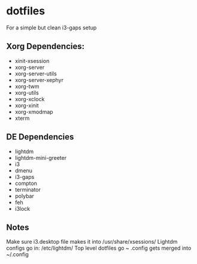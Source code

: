 # dotfiles
For a simple but clean i3-gaps setup

## Xorg Dependencies:
* xinit-xsession
* xorg-server
* xorg-server-utils
* xorg-server-xephyr
* xorg-twm
* xorg-utils
* xorg-xclock
* xorg-xinit
* xorg-xmodmap
* xterm

## DE Dependencies
* lightdm
* lightdm-mini-greeter
* i3
* dmenu
* i3-gaps
* compton
* terminator
* polybar
* feh
* i3lock

## Notes
Make sure i3.desktop file makes it into /usr/share/xsessions/
Lightdm configs go in: /etc/lightdm/
Top level dotfiles go ~
.config gets merged into ~/.config



